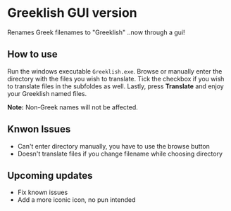# Greeklish GUI version
Renames Greek filenames to "Greeklish" ..now through a gui!

## How to use
Run the windows executable `Greeklish.exe`. Browse or manually enter the directory with the files you wish to translate. Tick the checkbox if you wish to translate
files in the subfoldes as well. Lastly, press **Translate** and enjoy your Greeklish named files.

**Note:** Non-Greek names will not be affected.

## Knwon Issues
* Can't enter directory manually, you have to use the browse button
* Doesn't translate files if you change filename while choosing directory

## Upcoming updates 
* Fix known issues
* Add a more iconic icon, no pun intended
